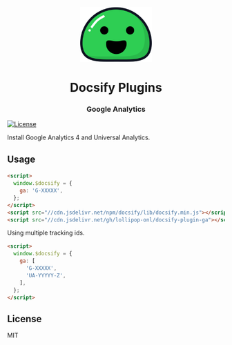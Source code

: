 <p align="center">
  <img src="docsify.svg" alt="Docsify Logo" height="128">
</p>
<h1 align="center">Docsify Plugins</h1>
<h3 align="center">Google Analytics</h3>

[![License](https://img.shields.io/github/license/lollipop-onl/docsify-plugin-ga?logo=open-source-initiative&logoColor=green)](https://github.com/lollipop-onl/docsify-plugin-ga/blob/main/LICENSE)

Install Google Analytics 4 and Universal Analytics.

## Usage

```html
<script>
  window.$docsify = {
    ga: 'G-XXXXX',
  };
</script>
<script src="//cdn.jsdelivr.net/npm/docsify/lib/docsify.min.js"></script>
<script src="//cdn.jsdelivr.net/gh/lollipop-onl/docsify-plugin-ga"></script>
```

Using multiple tracking ids.

```html
<script>
  window.$docsify = {
    ga: [
      'G-XXXXX',
      'UA-YYYYY-Z',
    ],
  };
</script>
```

## License

MIT